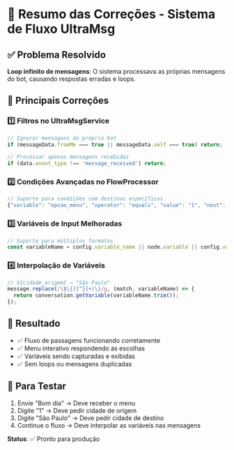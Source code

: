 # 🎯 Resumo das Correções - Sistema de Fluxo UltraMsg

## ✅ Problema Resolvido
**Loop infinito de mensagens**: O sistema processava as próprias mensagens do bot, causando respostas erradas e loops.

## 🔧 Principais Correções

### 1️⃣ Filtros no UltraMsgService
```javascript
// Ignorar mensagens do próprio bot
if (messageData.fromMe === true || messageData.self === true) return;

// Processar apenas mensagens recebidas
if (data.event_type !== 'message_received') return;
```

### 2️⃣ Condições Avançadas no FlowProcessor
```javascript
// Suporte para condições com destinos específicos
{"variable": "opcao_menu", "operator": "equals", "value": "1", "next": "comprar_origem"}
```

### 3️⃣ Variáveis de Input Melhoradas
```javascript
// Suporte para múltiplos formatos
const variableName = config.variable_name || node.variable || config.variable;
```

### 4️⃣ Interpolação de Variáveis
```javascript
// ${cidade_origem} → "São Paulo"
message.replace(/\$\{([^}]+)\}/g, (match, variableName) => {
  return conversation.getVariable(variableName.trim());
});
```

## 🎯 Resultado
- ✅ Fluxo de passagens funcionando corretamente
- ✅ Menu interativo respondendo às escolhas
- ✅ Variáveis sendo capturadas e exibidas
- ✅ Sem loops ou mensagens duplicadas

## 🧪 Para Testar
1. Envie "Bom dia" → Deve receber o menu
2. Digite "1" → Deve pedir cidade de origem
3. Digite "São Paulo" → Deve pedir cidade de destino
4. Continue o fluxo → Deve interpolar as variáveis nas mensagens

**Status**: ✅ Pronto para produção 